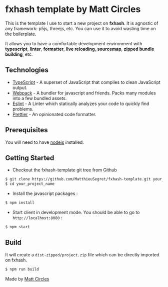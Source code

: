 # fxhash template by Matt Circles

This is the template I use to start a new project on **fxhash**. It is agnostic of any framework: p5js, threejs, etc. You can use it to avoid wasting time on the boilerplate.

It allows you to have a comfortable development environment with **typescript**, **linter**, **formatter**, **live reloading**, **sourcemap**, **zipped bundle building**, etc.

## Technologies

- [TypeScript](https://github.com/Microsoft/TypeScript) - A superset of JavaScript that compiles to clean JavaScript output.
- [Webpack](https://github.com/webpack/webpack) - A bundler for javascript and friends. Packs many modules into a few bundled assets.
- [Eslint](https://eslint.org/) - A Linter which statically analyzes your code to quickly find problems.
- [Prettier](https://eslint.org/) - An opinionated code formatter.

## Prerequisites

You will need to have [nodejs](https://nodejs.org/) installed.

## Getting Started

- Checkout the fxhash-template git tree from Github

```sh
$ git clone https://github.com/MatthieuSegret/fxhash-template.git your_project_name
$ cd your_project_name
```

- Install the javascript packages :

```sh
$ npm install
```

- Start client in development mode. You should be able to go to `http://localhost:8080` :

```sh
$ npm start
```

## Build

It will create a `dist-zipped/project.zip` file which can be directly imported on fxhash.

```sh
$ npm run build
```

Made by [Matt Circles](https://twitter.com/matt_circles)
